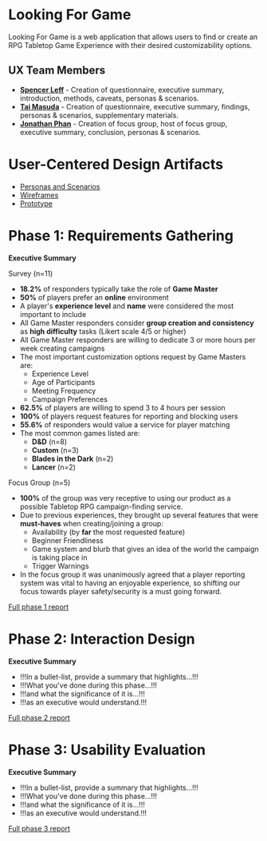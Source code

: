 # Looking For Game

Looking For Game is a web application that allows users to find or create an RPG Tabletop Game Experience with their desired customizability options.

## UX Team Members

* **[Spencer Leff](https://usabilityengineering.github.io/ux-portfolio-spencerleff/)** - Creation of questionnaire, executive summary, introduction, methods, caveats, personas & scenarios.
* **[Tai Masuda](https://usabilityengineering.github.io/ux-portfolio-tmasuda14/)** - Creation of questionnaire, executive summary, findings, personas & scenarios, supplementary materials.
* **[Jonathan Phan](https://usabilityengineering.github.io/ux-portfolio-Jonathan-phan-804/)** - Creation of focus group, host of focus group, executive summary, conclusion, personas & scenarios.

# User-Centered Design Artifacts
 
* [Personas and Scenarios](requirements/All_Personas_&_Scenarios.md)
* [Wireframes](#)
* [Prototype](#)

# Phase 1: Requirements Gathering

**Executive Summary**

Survey (n=11)
* **18.2%** of responders typically take the role of **Game Master**
* **50%** of players prefer an **online** environment
* A player's **experience level** and **name** were considered the most important to include
* All Game Master responders consider **group creation and consistency** as **high difficulty** tasks (Likert scale 4/5 or higher)
* All Game Master responders are willing to dedicate 3 or more hours per week creating campaigns
* The most important customization options request by Game Masters are:
   * Experience Level
   * Age of Participants
   * Meeting Frequency
   * Campaign Preferences
* **62.5%** of players are willing to spend 3 to 4 hours per session
* **100%** of players request features for reporting and blocking users
* **55.6%** of responders would value a service for player matching
* The most common games listed are:
   * **D&D** (n=8)
   * **Custom** (n=3)
   * **Blades in the Dark** (n=2)
   * **Lancer** (n=2)

Focus Group (n=5)
* **100%** of the group was very receptive to using our product as a possible Tabletop RPG campaign-finding service.
* Due to previous experiences, they brought up several features that were **must-haves** when creating/joining a group:
   * Availability (by **far** the most requested feature)
   * Beginner Friendliness
   * Game system and blurb that gives an idea of the world the campaign is taking place in
   * Trigger Warnings
* In the focus group it was unanimously agreed that a player reporting system was vital to having an enjoyable experience,
  so shifting our focus towards player safety/security is a must going forward.

[Full phase 1 report](requirements/)

# Phase 2: Interaction Design

**Executive Summary**

* !!!In a bullet-list, provide a summary that highlights...!!!
* !!!What you've done during this phase...!!!
* !!!and what the significance of it is...!!!
* !!!as an executive would understand.!!!

[Full phase 2 report](design/)

# Phase 3: Usability Evaluation

**Executive Summary**

* !!!In a bullet-list, provide a summary that highlights...!!!
* !!!What you've done during this phase...!!!
* !!!and what the significance of it is...!!!
* !!!as an executive would understand.!!!

[Full phase 3 report](evaluation/)
